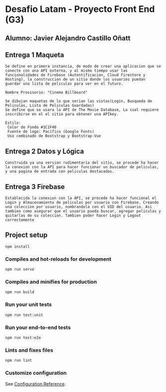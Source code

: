 # Desafio Latam - Proyecto Front End (G3)

## Alumno: Javier Alejandro Castillo Oñatt

## Entrega 1 Maqueta
```
Se define en primera instancia, de modo de crear una aplicacion que se conecte con una API externa, y al mismo tiempo usar las funcionalidades de Firebase (Autentificacion, Cloud Firestore y Hosting), la construccion de un sitio donde los usuarios puedan guardar una lista de peliculas para ver en el futuro.

Nombre Provisorio: "Cinema Billboard"

Se dibujan maquetas de lo que serian las vistas(Login, Busqueda de Peliculas, Lista de Peliculas Guardadas)
Se define que se usara la API de The Movie Database, La cual requiere inscribirse en el el sitio para obtener una APIkey.

Estilo:
 Color de Fondo #1C1F40
 Fuente de logo: Pacifico (Google Fonts)
 Uso combinado de Bootstrap y Bootstrap-Vue
```

## Entrega 2 Datos y Lógica
```
Construida ya una version rudimentaria del sitio, se procede ha hacer la conexion con la API para hacer funcionar un buscador de peliculas, y una pagina de entrada con peliculas destacadas.
```

## Entrega 3 Firebase
```
Establecida la conexion con la API, se procede ha hacer funcional el Login y Almacenamiento de peliculas por usuario con Firebase. Creando una coleccion por usuario, nombrandola con el UID del usuario. Asi tambien como asegurar que el usuario pueda buscar, agregar peliculas y quitarlas de su coleccion. Tambien poder hacer Login y Logout correctamente 
```

## Project setup
```
npm install
```

### Compiles and hot-reloads for development
```
npm run serve
```

### Compiles and minifies for production
```
npm run build
```

### Run your unit tests
```
npm run test:unit
```

### Run your end-to-end tests
```
npm run test:e2e
```

### Lints and fixes files
```
npm run lint
```

### Customize configuration
See [Configuration Reference](https://cli.vuejs.org/config/).
